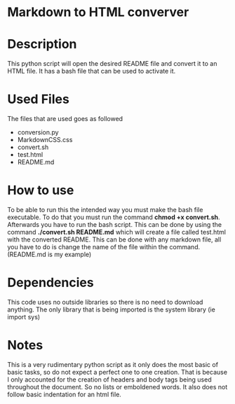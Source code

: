 # Markdown to HTML converver

# Description
This python script will open the desired README file and convert it to an HTML file. It has a bash file that can be used to activate it.

# Used Files
The files that are used goes as followed
- conversion.py
- MarkdownCSS.css
- convert.sh
- test.html
- README.md

# How to use
To be able to run this the intended way you must make the bash file executable. To do that you must run the command **chmod +x convert.sh**. Afterwards you have to run the bash script. This can be done by using the command **./convert.sh README.md** which will create a file called test.html with the converted README. This can be done with any markdown file, all you have to do is change the name of the file within the command. (README.md is my example)

# Dependencies
This code uses no outside libraries so there is no need to download anything. The only library that is being imported is the system library (ie import sys)

# Notes
This is a very rudimentary python script as it only does the most basic of basic tasks, so do not expect a perfect one to one creation. That is because I only accounted for the creation of headers and body tags being used throughout the document. So no lists or emboldened words. It also does not follow basic indentation for an html file.